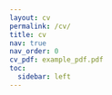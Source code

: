 ```yaml
---
layout: cv
permalink: /cv/
title: cv
nav: true
nav_order: 0
cv_pdf: example_pdf.pdf
toc:
  sidebar: left
---
```

